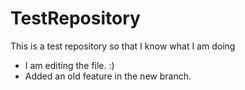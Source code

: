 # TestRepository
This is a test repository so that I know what I am doing

 - I am editing the file. :)
  - Added an old feature in the new branch.

